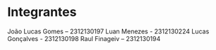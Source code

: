 # Integrantes
João Lucas Gomes – 2312130197
Luan Menezes     - 2312130224
Lucas Gonçalves  - 2312130198
Raul Finageiv    – 2312130194
